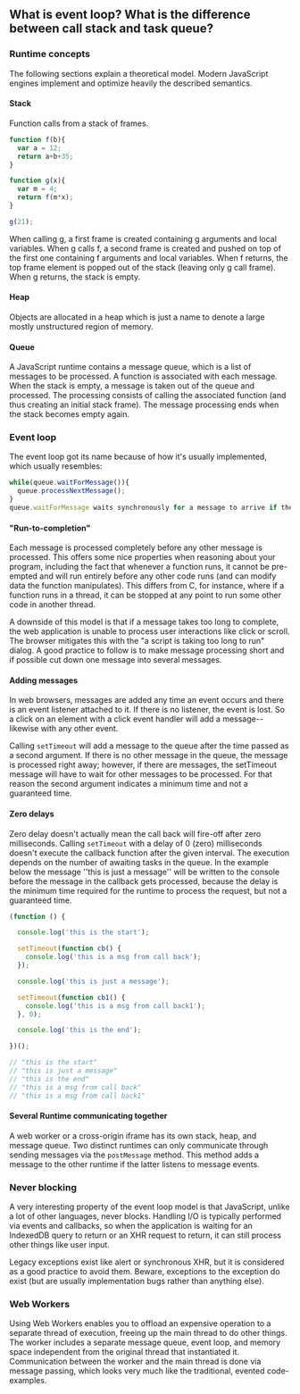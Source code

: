 ## What is event loop? What is the difference between call stack and task queue?

### Runtime concepts
The following sections explain a theoretical model. Modern JavaScript engines implement and optimize heavily the described semantics.

#### Stack

Function calls from a stack of frames.

```js
function f(b){
  var a = 12;
  return a+b+35;
}

function g(x){
  var m = 4;
  return f(m*x);
}

g(21);
```

When calling g, a first frame is created containing g arguments and local variables. When g calls f, a second frame is created and pushed on top of the first one containing f arguments and local variables. When f returns, the top frame element is popped out of the stack (leaving only g call frame). When g returns, the stack is empty.

#### Heap

Objects are allocated in a heap which is just a name to denote a large mostly unstructured region of memory.

#### Queue

A JavaScript runtime contains a message queue, which is a list of messages to be processed. A function is associated with each message. When the stack is empty, a message is taken out of the queue and processed. The processing consists of calling the associated function (and thus creating an initial stack frame). The message processing ends when the stack becomes empty again.

### Event loop
The event loop got its name because of how it's usually implemented, which usually resembles:

```js
while(queue.waitForMessage()){
  queue.processNextMessage();
}
queue.waitForMessage waits synchronously for a message to arrive if there is none currently.
```

#### "Run-to-completion"

Each message is processed completely before any other message is processed. This offers some nice properties when reasoning about your program, including the fact that whenever a function runs, it cannot be pre-empted and will run entirely before any other code runs (and can modify data the function manipulates). This differs from C, for instance, where if a function runs in a thread, it can be stopped at any point to run some other code in another thread.

A downside of this model is that if a message takes too long to complete, the web application is unable to process user interactions like click or scroll. The browser mitigates this with the "a script is taking too long to run" dialog. A good practice to follow is to make message processing short and if possible cut down one message into several messages.

#### Adding messages

In web browsers, messages are added any time an event occurs and there is an event listener attached to it. If there is no listener, the event is lost. So a click on an element with a click event handler will add a message--likewise with any other event.

Calling `setTimeout` will add a message to the queue after the time passed as a second argument. If there is no other message in the queue, the message is processed right away; however, if there are messages, the setTimeout message will have to wait for other messages to be processed. For that reason the second argument indicates a minimum time and not a guaranteed time.

#### Zero delays

Zero delay doesn't actually mean the call back will fire-off after zero milliseconds. Calling `setTimeout` with a delay of 0 (zero) milliseconds doesn't execute the callback function after the given interval. The execution depends on the number of awaiting tasks in the queue. In the example below the message ''this is just a message'' will be written to the console before the message in the callback gets processed, because the delay is the minimum time required for the runtime to process the request, but not a guaranteed time.

```js
(function () {

  console.log('this is the start');

  setTimeout(function cb() {
    console.log('this is a msg from call back');
  });

  console.log('this is just a message');

  setTimeout(function cb1() {
    console.log('this is a msg from call back1');
  }, 0);

  console.log('this is the end');

})();

// "this is the start"
// "this is just a message"
// "this is the end"
// "this is a msg from call back"
// "this is a msg from call back1"
```

#### Several Runtime communicating together

A web worker or a cross-origin iframe has its own stack, heap, and message queue. Two distinct runtimes can only communicate through sending messages via the `postMessage` method. This method adds a message to the other runtime if the latter listens to message events.

### Never blocking
A very interesting property of the event loop model is that JavaScript, unlike a lot of other languages, never blocks. Handling I/O is typically performed via events and callbacks, so when the application is waiting for an IndexedDB query to return or an XHR request to return, it can still process other things like user input.

Legacy exceptions exist like alert or synchronous XHR, but it is considered as a good practice to avoid them. Beware, exceptions to the exception do exist (but are usually implementation bugs rather than anything else).

### Web Workers
Using Web Workers enables you to offload an expensive operation to a separate thread of execution, freeing up the main thread to do other things. The worker includes a separate message queue, event loop, and memory space independent from the original thread that instantiated it. Communication between the worker and the main thread is done via message passing, which looks very much like the traditional, evented code-examples.
